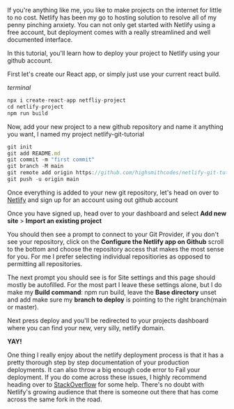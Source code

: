 If you're anything like me, you like to make projects on the internet for little to no cost. Netlify has been my go to hosting solution to resolve all of my penny pinching anxiety. You can not only get started with Netlify using a free account, but deployment comes with a really streamlined and well documented interface. 

In this tutorial, you'll learn how to deploy your project to Netlify using your github account. 

First let's create our React app, or simply just use your current react build.

*terminal*
```javascript
npx i create-react-app netfliy-project
cd netlify-project
npm run build
```

Now, add your new project to a new github repository and name it anything you want, I named my project netlify-git-tutorial

```javascript
git init
git add README.md
git commit -m "first commit"
git branch -M main
git remote add origin https://github.com/highsmithcodes/netlify-git-tutorial.git
git push -u origin main
```

Once everything is added to your new git repository, let's head on over to [Netlify](https://www.netlify.com/) and sign up for an account using out github account

Once you have signed up, head over to your dashboard and select __Add new site__ > __Import an existing project__ 

You should then see a prompt to connect to your Git Provider, if you don't see your repository, click on the __Configure the Netlify app on Github__ scroll to the bottom and choose the repository access that makes the most sense for you. For me I prefer selecting individual repositiories as opposed to permitting all repositories. 

The next prompt you should see is for Site settings and this page should mostly be autofilled. For the most part I leave these settings alone, but I do make my __Build command__: npm run build, leave the __Base directory__ unset and add make sure my __branch to deploy__ is pointing to the right branch(main or master). 

Next press deploy and you'll be redirected to your projects dashboard where you can find your new, very silly, netlify domain. 

__YAY!__

One thing I really enjoy about the netlify deployment process is that it has a pretty thorough step by step documentation of your production deployments. It can also throw a big enough code error to Fail your deployment. If you do come across these issues, I highly recommend heading over to [StackOverflow](https://stackoverflow.com/) for some help. There's no doubt with Netlify's growing audience that there is someone out there that has come across the same fork in the road.





